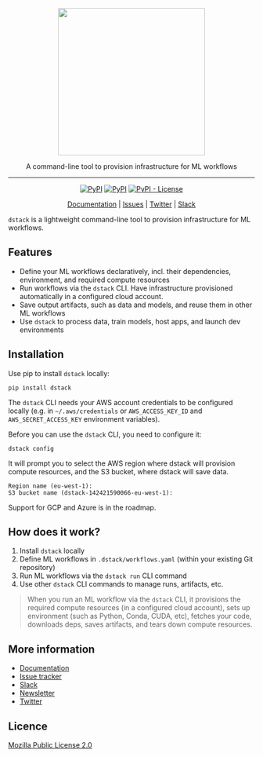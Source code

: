 <div align="center">
<img src="https://raw.githubusercontent.com/dstackai/dstack/master/docs/assets/logo.svg" width="300px"/>    

A command-line tool to provision infrastructure for ML workflows
______________________________________________________________________


[![PyPI](https://img.shields.io/github/workflow/status/dstackai/dstack/Build?style=for-the-badge)](https://github.com/dstackai/dstack/actions/workflows/build.yml)
[![PyPI](https://img.shields.io/pypi/v/dstack?style=for-the-badge)](https://pypi.org/project/dstack/)
[![PyPI - License](https://img.shields.io/pypi/l/dstack?style=for-the-badge&color=blue)](https://github.com/dstackai/dstack/blob/master/LICENSE.md)

[Documentation](https://docs.dstack.ai) | [Issues](https://github.com/dstackai/dstack/issues) | [Twitter](https://twitter.com/dstackai) | [Slack](https://join.slack.com/t/dstackai/shared_invite/zt-xdnsytie-D4qU9BvJP8vkbkHXdi6clQ)

</div>

`dstack` is a lightweight command-line tool to provision infrastructure for ML workflows.

## Features

 * Define your ML workflows declaratively, incl. their dependencies, environment, and required compute resources 
 * Run workflows via the `dstack` CLI. Have infrastructure provisioned automatically in a configured cloud account. 
 * Save output artifacts, such as data and models, and reuse them in other ML workflows
 * Use `dstack` to process data, train models, host apps, and launch dev environments

## Installation

Use pip to install `dstack` locally:

```shell
pip install dstack
```

The `dstack` CLI needs your AWS account credentials to be configured locally 
(e.g. in `~/.aws/credentials` or `AWS_ACCESS_KEY_ID` and `AWS_SECRET_ACCESS_KEY` environment variables).

Before you can use the `dstack` CLI, you need to configure it:

```shell
dstack config
```

It will prompt you to select the AWS region 
where dstack will provision compute resources, and the S3 bucket, where dstack will save data.

```shell
Region name (eu-west-1):
S3 bucket name (dstack-142421590066-eu-west-1):
```

Support for GCP and Azure is in the roadmap.

## How does it work?

1. Install `dstack` locally 
2. Define ML workflows in `.dstack/workflows.yaml` (within your existing Git repository)
3. Run ML workflows via the `dstack run` CLI command
4. Use other `dstack` CLI commands to manage runs, artifacts, etc.


>  When you run an ML workflow via the `dstack` CLI, it provisions the required compute resources (in a configured cloud
   account), sets up environment (such as Python, Conda, CUDA, etc), fetches your code, downloads deps,
   saves artifacts, and tears down compute resources.
 
## More information

 * [Documentation](https://docs.dstack.ai)
 * [Issue tracker](https://github.com/dstackai/dstack/issues)
 * [Slack](https://join.slack.com/t/dstackai/shared_invite/zt-xdnsytie-D4qU9BvJP8vkbkHXdi6clQ)
 * [Newsletter](https://dstack.curated.co/)
 * [Twitter](https://twitter.com/dstackai)
 
##  Licence

[Mozilla Public License 2.0](LICENSE.md)
